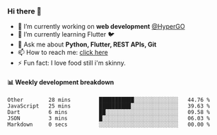 ### Hi there 👋

<!--
**Aman-zishan/Aman-zishan** is a ✨ _special_ ✨ repository because its `README.md` (this file) appears on your GitHub profile.-->


- 🔭 I’m currently working on **web development** [@HyperGO](https://www.hypergo.in)
- 🌱 I’m currently learning Flutter :bird:
- 💬 Ask me about **Python, Flutter, REST APIs, Git**
- 📫 How to reach me: [click here](https://www.amanzishan.me)
- ⚡ Fun fact: I love food still i'm skinny.

#### :bar_chart: Weekly development breakdown

<!--START_SECTION:waka-->
```text
Other        28 mins         ███████████░░░░░░░░░░░░░░   44.76 % 
JavaScript   25 mins         ██████████░░░░░░░░░░░░░░░   39.63 % 
Dart         6 mins          ██░░░░░░░░░░░░░░░░░░░░░░░   09.58 % 
JSON         3 mins          █░░░░░░░░░░░░░░░░░░░░░░░░   06.03 % 
Markdown     0 secs          ░░░░░░░░░░░░░░░░░░░░░░░░░   00.00 %
```
<!--END_SECTION:waka-->

